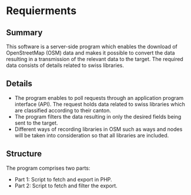 # Requierments
## Summary
This software is a server-side program which enables the download of OpenStreetMap (OSM) data and makes it possible to convert the data resulting in a transmission of the relevant data to the target. The required data consists of details related to swiss libraries.

## Details
+ The program enables to poll requests through an application program interface (API). The request holds data related to swiss libraries which are classified according to their canton.
+ The program filters the data resulting in only the desired fields being sent to the target.
+ Different ways of recording libraries in OSM such as ways and nodes will be taken into consideration so that all libraries are included.

## Structure
The program comprises two parts:
+ Part 1: Script to fetch and export in PHP.
+ Part 2: Script to fetch and filter the export.
